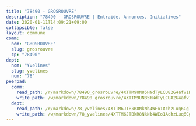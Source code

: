 ```yaml
---
title: "78490 - GROSROUVRE"
description: "78490 - GROSROUVRE | Entraide, Annonces, Initiatives"
date: 2020-01-11T14:09:21+09:00
collapsible: false
layout: commune
comm:
  nom: "GROSROUVRE"
  slug: grosrouvre
  cp: "78490"
dept:
  nom: "Yvelines"
  slug: yvelines
  num: "78"
peerpad:
  comm:
    read_path: /r/markdown/78490_grosrouvre/4XTTM9UN85HNdTyLCU82G4afv1D6gvTZEvHSfLupjP55VSSgY
    write_path: /w/markdown/78490_grosrouvre/4XTTM9UN85HNdTyLCU82G4afv1D6gvTZEvHSfLupjP55VSSgY-K3TgUbm9vBDy6p6YDDWiCkrFRDKNrjuUreFBT8f8C1dePsGUARMCtLGXFtyUP1YLvEus5HGftyAcsfcTBvawS2bCqjohQUYaytfZxmY42j1cnr8iKnGdR5r3wvaVMtH4sECGaAYY
  dept:
    read_path: /r/markdown/78_yvelines/4XTTM6JTBkR8NkNb4WEo1AchzLuq6Cg73ydg7w9pErcQZA13p
    write_path: /w/markdown/78_yvelines/4XTTM6JTBkR8NkNb4WEo1AchzLuq6Cg73ydg7w9pErcQZA13p-K3TgUBFRQCPZwoWqJkunXeSjdgbtU3xzUSsui8DBc3rCTw6mbo4gNvfQRdE99JD3AnVW7fzseq687LKfGWCfAPajih5ByiZ3SpFz1r449oWaDnM5BHKZTbYtf6pEhRvzWbcazhrS
---
```


